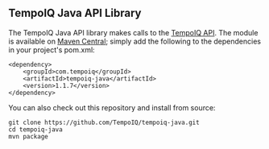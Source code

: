 ## TempoIQ Java API Library

The TempoIQ Java API library makes calls to the [TempoIQ API](https://tempoiq.com/). The module is available on [Maven Central](https://search.maven.org/#search%7Cga%7C1%7Cg%3A%22com.tempoiq%22); simply add the following to the dependencies in your project's pom.xml:

```
<dependency>
    <groupId>com.tempoiq</groupId>
    <artifactId>tempoiq-java</artifactId>
    <version>1.1.7</version>
</dependency>
```

You can also check out this repository and install from source:

    git clone https://github.com/TempoIQ/tempoiq-java.git
    cd tempoiq-java
    mvn package



